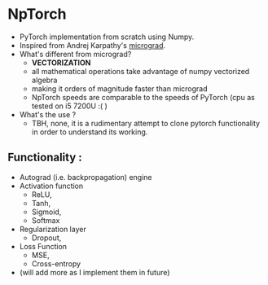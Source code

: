 # NpTorch
- PyTorch implementation  from scratch using Numpy.
- Inspired from Andrej Karpathy's [micrograd](https://github.com/karpathy/micrograd). 
- What's different from micrograd?
    - **VECTORIZATION**
    - all mathematical operations take advantage of numpy vectorized algebra 
    - making it orders of magnitude faster than micrograd
    - NpTorch speeds are comparable to the speeds of PyTorch (cpu as tested on i5 7200U :( )
- What's the use ?
    - TBH, none, it is a rudimentary attempt to clone pytorch functionality in order to understand its working.

## Functionality :
- Autograd (i.e. backpropagation) engine 
- Activation function 
    - ReLU, 
    - Tanh, 
    - Sigmoid, 
    - Softmax
- Regularization layer 
    - Dropout,
- Loss Function 
    - MSE, 
    - Cross-entropy
- (will add more as I implement them in future)
